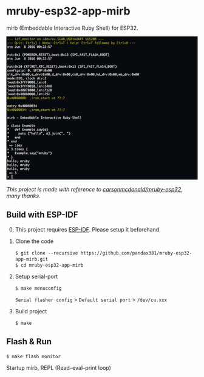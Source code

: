 # mruby-esp32-app-mirb

mirb (Embeddable Interactive Ruby Shell) for ESP32.

![screen](images/screen.png)

*This project is made with reference to [carsonmcdonald/mruby-esp32](https://github.com/carsonmcdonald/mruby-esp32), many thanks.*

## Build with ESP-IDF

0) This project requires [ESP-IDF](https://github.com/espressif/esp-idf). Please setup it beforehand.

1) Clone the code

	```
	$ git clone --recursive https://github.com/pandax381/mruby-esp32-app-mirb.git
	$ cd mruby-esp32-app-mirb
	```

2) Setup serial-port

	```
	$ make menuconfig
	```

	`Serial flasher config` > `Default serial port` > `/dev/cu.xxx`
  
3) Build project

	```
	$ make
	```

## Flash & Run

```
$ make flash monitor
```

Startup mirb, REPL (Read–eval–print loop)

